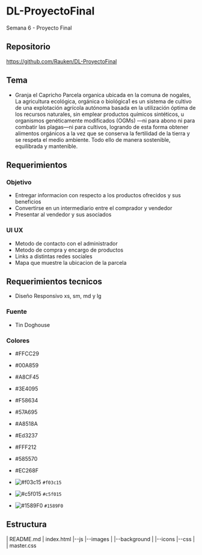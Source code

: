 # DL-ProyectoFinal
 Semana 6 - Proyecto Final

## Repositorio

 https://github.com/Rauken/DL-ProyectoFinal

## Tema
* Granja el Capricho
    Parcela organica ubicada en la comuna de nogales, La agricultura ecológica, orgánica o biológica1​ es un sistema de cultivo de una explotación agrícola autónoma basada en la utilización óptima de los recursos naturales, sin emplear productos químicos sintéticos, u organismos genéticamente modificados (OGMs) —ni para abono ni para combatir las plagas—ni para cultivos, logrando de esta forma obtener alimentos orgánicos a la vez que se conserva la fertilidad de la tierra y se respeta el medio ambiente.
    Todo ello de manera sostenible, equilibrada y mantenible.

## Requerimientos

### Objetivo
 - Entregar informacion con respecto a los productos ofrecidos y sus beneficios
 - Convertirse en un intermediario entre el comprador y vendedor
 - Presentar al vendedor y sus asociados

### UI UX
 - Metodo de contacto con el administrador
 - Metodo de compra y encargo de productos
 - Links a distintas redes sociales
 - Mapa que muestre la ubicacion de la parcela

## Requerimientos tecnicos
 - Diseño Responsivo xs, sm, md y lg

### Fuente
 - Tin Doghouse

### Colores
 - #FFCC29
 - #00A859
 - #A8CF45
 - #3E4095
 - #F58634
 - #57A695
 - #A8518A
 - #Ed3237
 - #FFF212
 - #585570
 - #EC268F

 - ![#f03c15](https://placehold.it/15/f03c15/000000?text=+) `#f03c15`
 - ![#c5f015](https://placehold.it/15/c5f015/000000?text=+) `#c5f015`
 - ![#1589F0](https://placehold.it/15/1589F0/000000?text=+) `#1589F0`


## Estructura
|  README.md
|  index.html
|--js
|--images
|  |--background
|  |--icons
|--css
|  |  master.css
